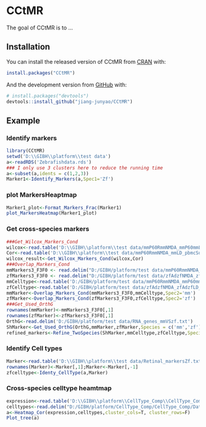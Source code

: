 
<!-- README.md is generated from README.Rmd. Please edit that file -->

# CCtMR

<!-- badges: start -->
<!-- badges: end -->

The goal of CCtMR is to …

## Installation

You can install the released version of CCtMR from
[CRAN](https://CRAN.R-project.org) with:

``` r
install.packages("CCtMR")
```

And the development version from [GitHub](https://github.com/) with:

``` r
# install.packages("devtools")
devtools::install_github("jiang-junyao/CCtMR")
```

## Example

### Identify markers

``` r
library(CCtMR)
setwd('D:\\GIBH\\platform\\test data')
a<-readRDS('Zebrafishdata.rds')
### I only use 3 clusters here to reduce the running time
a<-subset(a,idents = c(1,2,3))
Marker1<-Identify_Markers(a,Spec1='Zf')
```

### plot MarkersHeaptmap

``` r
Marker1_plot<-Format_Markers_Frac(Marker1)
plot_MarkersHeatmap(Marker1_plot)
```

### Get cross-species markers

``` r
###Get_Wilcox_Markers_Cond
wilcox<-read.table('D:\\GIBH\\platform\\test data/mmP60RmmNMDA_mmP60mmLD_wilcoxMG_MarkerGenes.txt')
Cor<-read.table('D:\\GIBH\\platform\\test data/mmP60RmmNMDA_mmLD_pbmcSubC_MG_Bin50_R5_GeneCor.txt',header = T)
wilcox_result<-Get_Wilcox_Markers_Cond(wilcox,Cor)
###Overlap_Markers_Cond
mmMarkers3_F3F0 <- read.delim("D:/GIBH/platform/test data/mmP60RmmNMDA_mmP60mmLD_P03_Markers3_F3F0.txt")
zfMarkers3_F3F0 <- read.delim("D:/GIBH/platform/test data/zfAdzfNMDA_zfAdzfLD_zfAdzfTR_P03_Markers3_F3F0.txt")
mmCelltype<-read.table('D:/GIBH/platform/test data/mmP60RmmNMDA_mmP60mmLD_Cell_Types.txt',header = T)
zfCelltype<-read.table('D:/GIBH/platform/test data/zfAdzfNMDA_zfAdzfLD_zfAdzfTR_Cell_Types.txt',header = T)
mmMarker<-Overlap_Markers_Cond(mmMarkers3_F3F0,mmCelltype,Spec2='mm')
zfMarker<-Overlap_Markers_Cond(zfMarkers3_F3F0,zfCelltype,Spec2='zf')
###Get_Used_OrthG
rownames(mmMarker)<-mmMarkers3_F3F0[,1]
rownames(zfMarker)<-zfMarkers3_F3F0[,1]
OrthG<-read.delim('D:/GIBH/platform/test data/RNA_genes_mmVSzf.txt')
ShMarker<-Get_Used_OrthG(OrthG,mmMarker,zfMarker,Species = c('mm','zf'))
refined_markers<-Refine_TwoSpecies(ShMarker,mmCelltype,zfCelltype,Species = c('mm','zf'))
```

### Identify Cell types

``` r
Marker<-read.table('D:\\GIBH\\platform\\test data/Retinal_markersZf.txt',header = T)
rownames(Marker)<-Marker[,1];Marker<-Marker[,-1]
zfcelltype<-Identy_CellType(a,Marker)
```

### Cross-species celltype heamtmap

``` r
expression<-read.table('D:\\GIBH\\platform\\CellType_Comp\\CellType_Comp\\Data/mmP60RmmNMDA_chP10chNMDA_zfAdzfNMDA_Power01_SharedMarkers_Frac.txt')
celltypes<-read.delim("D:/GIBH/platform/CellType_Comp/CellType_Comp/Data/mmP60RmmNMDA_chP10chNMDA_zfAdzfNMDA_Cell_Types.txt")
a<-Heatmap_Cor(expression,celltypes,cluster_cols=T, cluster_rows=F)
Plot_tree(a)
```
